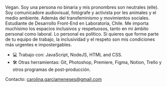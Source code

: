 Vegan. Soy una persona no binaria y mis pronombres son neutrales (elle). Soy comunicadore audiovisual, fotógrafe y activista por les animales y el medio ambiente. Además del transfeminismo y movimientos sociales. Estudiante de Desarrollo Front-End en Laboratoria, Chile. Me importa muchísimo los espacios inclusivos y respetuosos, tanto en mi ámbito personal como laboral. Lo personal es político. 
Si quieres que forme parte de tu equipo de trabajo, la inclusividad y el respeto son mis condiciones más urgentes e impostergables.

- 💻 Trabajo con: JavaScript, NodeJS, HTML and CSS.
- 🛠 Otras herramientas: Git, Photoshop, Premiere, Figma, Notion, Trello y otros programas de post-producción.

Contacto: carolina.garciameneses@gmail.com


